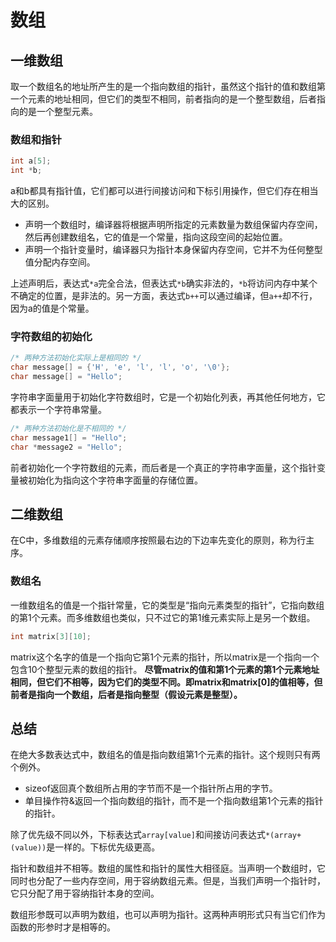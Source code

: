 # 数组

## 一维数组
取一个数组名的地址所产生的是一个指向数组的指针，虽然这个指针的值和数组第一个元素的地址相同，但它们的类型不相同，前者指向的是一个整型数组，后者指向的是一个整型元素。

### 数组和指针

```c
int a[5];
int *b;
```

a和b都具有指针值，它们都可以进行间接访问和下标引用操作，但它们存在相当大的区别。

* 声明一个数组时，编译器将根据声明所指定的元素数量为数组保留内存空间，然后再创建数组名，它的值是一个常量，指向这段空间的起始位置。
* 声明一个指针变量时，编译器只为指针本身保留内存空间，它并不为任何整型值分配内存空间。

上述声明后，表达式`*a`完全合法，但表达式`*b`确实非法的，`*b`将访问内存中某个不确定的位置，是非法的。另一方面，表达式`b++`可以通过编译，但`a++`却不行，因为a的值是个常量。

### 字符数组的初始化

```c
/* 两种方法初始化实际上是相同的 */
char message[] = {'H', 'e', 'l', 'l', 'o', '\0'};
char message[] = "Hello";
```

字符串字面量用于初始化字符数组时，它是一个初始化列表，再其他任何地方，它都表示一个字符串常量。

```c
/* 两种方法初始化是不相同的 */
char message1[] = "Hello";
char *message2 = "Hello";
```

前者初始化一个字符数组的元素，而后者是一个真正的字符串字面量，这个指针变量被初始化为指向这个字符串字面量的存储位置。


## 二维数组
在C中，多维数组的元素存储顺序按照最右边的下边率先变化的原则，称为行主序。

### 数组名
一维数组名的值是一个指针常量，它的类型是“指向元素类型的指针”，它指向数组的第1个元素。而多维数组也类似，只不过它的第1维元素实际上是另一个数组。

```c
int matrix[3][10];
```

matrix这个名字的值是一个指向它第1个元素的指针，所以matrix是一个指向一个包含10个整型元素的数组的指针。
**尽管matrix的值和第1个元素的第1个元素地址相同，但它们不相等，因为它们的类型不同。即matrix和matrix[0]的值相等，但前者是指向一个数组，后者是指向整型（假设元素是整型）。**


## 总结
在绝大多数表达式中，数组名的值是指向数组第1个元素的指针。这个规则只有两个例外。
* sizeof返回真个数组所占用的字节而不是一个指针所占用的字节。
* 单目操作符&返回一个指向数组的指针，而不是一个指向数组第1个元素的指针的指针。

除了优先级不同以外，下标表达式`array[value]`和间接访问表达式`*(array+(value))`是一样的。下标优先级更高。

指针和数组并不相等。数组的属性和指针的属性大相径庭。当声明一个数组时，它同时也分配了一些内存空间，用于容纳数组元素。但是，当我们声明一个指针时，它只分配了用于容纳指针本身的空间。

数组形参既可以声明为数组，也可以声明为指针。这两种声明形式只有当它们作为函数的形参时才是相等的。